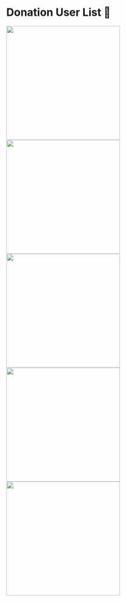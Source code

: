 # Donation User List 🍟

<img src="https://github.com/sandrocods/Zefoy-Automation/assets/59155826/a253b648-a870-40c8-9197-1a70feef6228" width="300" height="300" />
<img src="https://github.com/sandrocods/Zefoy-Automation/assets/59155826/0e3b998f-bcea-43e9-a2f6-d7904d20630e" width="300" height="300" />
<img src="https://github.com/sandrocods/Zefoy-Automation/assets/59155826/4289d750-a08f-4727-a814-0d098098919f" width="300" height="300" />
<img src="https://github.com/sandrocods/Zefoy-Automation/assets/59155826/727d300d-2ce9-494d-8943-5168442c66ff" width="300" height="300" />
<img src="https://github.com/sandrocods/Zefoy-Automation/assets/59155826/653f8628-dde0-480a-97d1-5a5cf4c0157e" width="300" height="300" />



